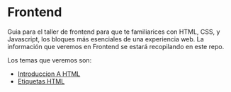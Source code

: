 # Frontend
Guia para el taller de frontend para que te familiarices con HTML, CSS, y Javascript, los bloques más esenciales de una experiencia web.
La información que veremos en Frontend se estará recopilando en este repo.

Los temas que veremos son:
* [Introduccion A HTML](https://github.com/WWCodeMID/Frontend/blob/master/IntroduccionHTML.md)
* [Etiquetas HTML](https://github.com/WWCodeMID/Frontend/blob/master/EtiquetasHTML.md)
